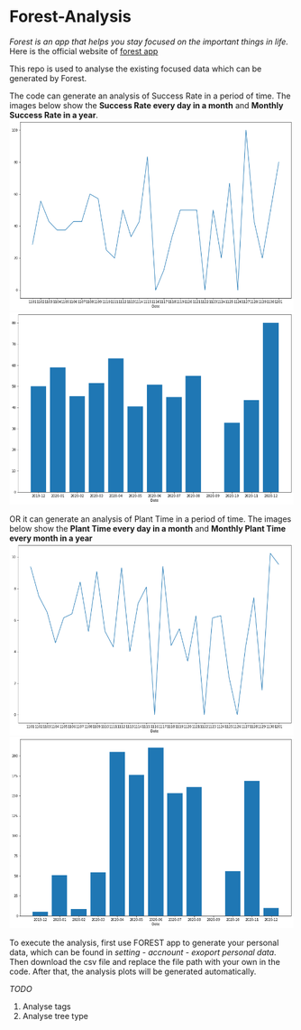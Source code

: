 # Forest-Analysis
*Forest is an app that helps you stay focused on the important things in life.* <br/>
Here is the official website of [forest app](https://www.forestapp.cc/)

This repo is used to analyse the existing focused data which can be generated by Forest. <br/>

The code can generate an analysis of Success Rate in a period of time. The images below show the **Success Rate every day in a month** and  **Monthly Success Rate in a year**. <br/>
![success rate in a month](https://raw.githubusercontent.com/blackdogtop/image-host/master/Forest-Analysis/success%20rate%20in%20a%20month.png)
![monthly average success rate](https://raw.githubusercontent.com/blackdogtop/image-host/master/Forest-Analysis/monthly%20average%20success%20rate.png)

OR
it can generate an analysis of Plant Time in a period of time. The images below show the **Plant Time every day in a month** and **Monthly Plant Time every month in a year**
![plant time in a month](https://raw.githubusercontent.com/blackdogtop/image-host/master/Forest-Analysis/plant%20time%20in%20a%20month.png)
![monthly plant time](https://raw.githubusercontent.com/blackdogtop/image-host/master/Forest-Analysis/monthly%20plant%20time.png)

To execute the analysis, first use FOREST app to generate your personal data, which can be found in *setting - accnount - exoport personal data*. Then download the csv file and replace the file path with your own in the code. After that, the analysis plots will be generated automatically.

*TODO*
1. Analyse tags
2. Analyse tree type
